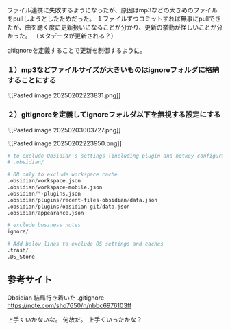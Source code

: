 ファイル連携に失敗するようになったが、原因はmp3などの大きめのファイルをpullしようとしたためだった。
１ファイルずつコミットすれば無事にpullできたが、曲を聴く度に更新扱いになることが分かり、更新の挙動が怪しいことが分かった。
（メタデータが更新される？）

gitignoreを定義することで更新を制御するように。

### １）mp3などファイルサイズが大きいものはignoreフォルダに格納することにする

![[Pasted image 20250202223831.png]]

### ２）gitignoreを定義してignoreフォルダ以下を無視する設定にする

![[Pasted image 20250203003727.png]]

![[Pasted image 20250202223950.png]]

```python
# to exclude Obsidian's settings (including plugin and hotkey configurations)
# .obsidian/

# OR only to exclude workspace cache
.obsidian/workspace.json
.obsidian/workspace-mobile.json
.obsidian/*-plugins.json
.obsidian/plugins/recent-files-obsidian/data.json
.obsidian/plugins/obsidian-git/data.json
.obsidian/appearance.json

# exclude business notes
ignore/

# Add below lines to exclude OS settings and caches
.trash/
.DS_Store
```

## 参考サイト

Obsidian 結局行き着いた .gitignore
https://note.com/sho7650/n/nbbc6976103ff

上手くいかないな。
何故だ。
上手くいったかな？